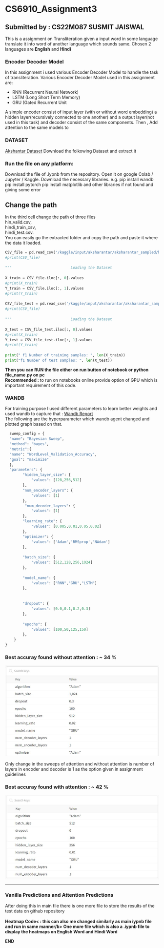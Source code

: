 # CS6910_Assignment3
<h2> Submitted by : CS22M087 SUSMIT JAISWAL</h2>
This is a assignment on Transliteration given a input word in some language translate it into word of another language which sounds same.
Chosen 2 languages are <b>English</b> and <b>Hindi</b>  

<h3> Encoder Decoder Model </h3>
In this assignment i used various Encoder Decoder Model to handle the task of transliteration.
Various Encoder Decoder Model used in this assignment are:
<ul>
  <li> RNN (Recurrent Neural Network) </li>
   <li> LSTM (Long Short Term Memory) </li>
   <li> GRU (Gated Recurrent Unit </li>
  </ul>
  A simple encoder consist of input layer (with or without word embedding) a hidden layer(recursively connected to one another) and a output layer(not used in this task) and decoder consist of the same components.
  Then ,
  Add attention to the same models to 
  <h3> DATASET </h3> 
<a href="https://drive.google.com/file/d/1uRKU4as2NlS9i8sdLRS1e326vQRdhvfw/view">Akshantar Dataset</a>
Download the folkowing Dataset and extract it

 <h3 >Run the file on any platform: </h3>
 Download the file of .iypnb from the repository.
 Open it on google Colab / Jupyter / Kaggle.
 Download the necessary libraries.
 e.g. pip install wandb
 pip install pytorch
 pip install matplotlib
 and other libraries if not found and giving some error
 
 <h2>Change the path</h2>
 In the third cell change the path of three files <br>
 hin_valid.csv,<br>
 hindi_train_csv,<br>
 hindi_test.csv.<br>
 You can easily go the extracted folder and copy the path and paste it where the data it loaded.
 
```python
CSV_file = pd.read_csv('/kaggle/input/aksharantar/aksharantar_sampled/hin/hin_train.csv')
#print(CSV_file)

"""                           Loading the Dataset                         """

X_train = CSV_file.iloc[:, 0].values
#print(X_train)
Y_train = CSV_file.iloc[:, 1].values
#print(Y_train)

CSV_file_test = pd.read_csv('/kaggle/input/aksharantar/aksharantar_sampled/hin/hin_valid.csv')
#print(CSV_file)

"""                           Loading the Dataset                         """

X_test = CSV_file_test.iloc[:, 0].values
#print(X_train)
Y_test = CSV_file_test.iloc[:, 1].values
#print(Y_train)

print(" f1 Number of training samples: ", len(X_train))
print("f1 Number of test samples: ", len(X_test))
```
<b> Then you can RUN the file either on run button of notebook or 
  python file_name.py on pc </b><br>
<b> Recommended : </b>  to run on notebooks online provide option of GPU which is important requirement of this code.  
  

<h3> WANDB</h3>
For training purpose I used different parameters to learn better weights and used wandb to capture that :
<a href="https://drive.google.com/file/d/1uRKU4as2NlS9i8sdLRS1e326vQRdhvfw/view">Wandb Report</a> <br>
The following are the hyperparameter which wandb agent changed and plotted graph based on that.

```python
  sweep_config = {
  "name": "Bayesian Sweep",
  "method": "bayes",
  "metric":{
  "name": "WordLevel_Validation_Accuracy",
  "goal": "maximize"
  },
  "parameters": {
        "hidden_layer_size": {
            "values": [128,256,512]
        },
        "num_encoder_layers": {
            "values": [1]
        },
         "num_decoder_layers": {
            "values": [1]
        },
        "learning_rate": {
            "values": [0.005,0.01,0.05,0.02]
        },
        "optimizer": {
            "values": ['Adam','RMSprop','NAdam']
        },
        
        "batch_size": {
            "values": [512,128,256,1024]
        },
        
        "model_name": {
            "values": ["RNN","GRU","LSTM"]
        },
 
        
        "dropout": {
            "values": [0.0,0.1,0.2,0.3]
        },
                    
        "epochs": {
            "values": [100,50,125,150]
        },        
    }
}


```

<h3>Best accuray found without attention : <b> ~ 34 % </b></h3>

![Hyper_parameter_Configuration](w_oattention.JPG)

Only change in the sweeps of attention and without attention is number of layers in encoder and decoder is 1 as the option given in assignment guidelines
<h3>Best accuray found with attention : <b> ~ 42 % </b></h3>

![Hyper_parameter_Configuration](wattention.JPG)

<hr>
<h3> Vanilla Predictions and Attention Predictions </h3> 
After doing this in main file there is one more file to store the results of the test data on github repository
<br>
<br>
<b>Heatmap Code< : this can also me changed similarly as main iypnb file and run in same manner/b>
One more file which is also a .iypnb file to display the heatmaps on <b> English Word </b> and <b> Hindi Word</b>

<b>END</b>
